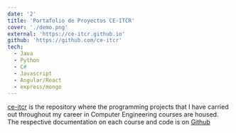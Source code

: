 ```yaml
---
date: '2'
title: 'Portafolio de Proyectos CE-ITCR'
cover: './demo.png'
external: 'https://ce-itcr.github.io'
github: 'https://github.com/ce-itcr'
tech:
  - Java
  - Python
  - C#
  - Javascript
  - Angular/React
  - express/mongo
---
```


[ce-itcr](https://ce-itcr.github.io) is the repository where the programming projects that I have carried out throughout my career in Computer Engineering courses are housed. The respective documentation on each course and code is on [Github](https://github.com/ce-itcr)
